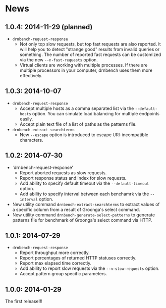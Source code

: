 # News

## 1.0.4: 2014-11-29 (planned)

 * `drnbench-request-response`
   * Not only top slow requests, but top fast requests are also reported.
     It will help you to detect "strange good" results from invalid queries or something.
     The number of reported fast requests can be customized via the new `--n-fast-requests` option.
   * Virtual clients are working with multiple processes.
     If there are multiple processors in your computer, drnbench uses them more effectively.

## 1.0.3: 2014-10-07

 * `drnbench-request-response`
   * Accept multiple hosts as a comma separated list via the `--default-hosts` option.
     You can simulate load balancing for multiple endpoints easily.
   * Accept plain text file of a list of paths as the patterns file.
 * `drnbench-extract-searchterms`
   * New `--escape` option is introduced to escape URI-incompatible characters.

## 1.0.2: 2014-07-30

 * 'drnbench-request-response'
   * Report aborted requests as slow requests.
   * Report response status and index for slow requests.
   * Add ability to specify default timeout via the `--default-timeout` option.
   * Add ability to specify interval between each benchamrk via the `--interval` option.
 * New utility command `drnbench-extract-searchterms` to extract values of a specific column from a result of Groonga's select command.
 * New utility command `drnbench-generate-select-patterns` to generate patterns file for benchmark of Groonga's select command via HTTP.

## 1.0.1: 2014-07-29

 * `drnbench-request-response`
   * Report throughput more correctly.
   * Report percentages of returned HTTP statuses correctly.
   * Report max elapsed time correctly.
   * Add ability to report slow requests via the `--n-slow-requests` option.
   * Accept pattern group specific parameters.

## 1.0.0: 2014-01-29

The first release!!!
